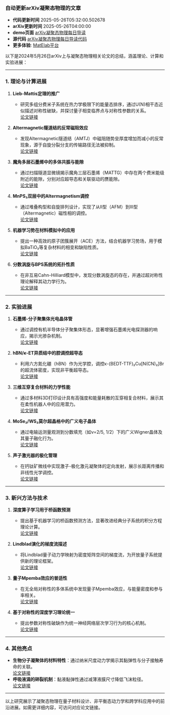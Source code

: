 ### 自动更新arXiv凝聚态物理的文章
  - **代码更新时间** 2025-05-26T05:32:00.502678
  - **arXiv更新时间** 2025-05-26T04:00:00
  - **demo页面** [arXiv凝聚态物理每日导读](https://iopwsy.github.io/arXiv_cond-mat/)
  - **源代码** [arXiv凝聚态物理每日导读代码](https://github.com/iopwsy/arXiv_cond-mat/)
  - **更多体验**: [MatElab平台](https://in.iphy.ac.cn/eln/#/recday)

以下是2024年5月26日arXiv上与凝聚态物理相关论文的总结，涵盖理论、计算和实验进展：

---

### **1. 理论与计算进展**
1. **Lieb-Mattis定理的推广**  
   - 研究多组分费米子系统在热力学极限下的能量态排序，通过U(N)相干态近似描述对称性破缺，并探讨量子相变临界点与对称性参数的关系。  
   [论文链接](https://arxiv.org/abs/2505.17081)

2. **Altermagnetic隧道结的反常磁阻效应**  
   - 发现Altermagnetic隧道结（AMTJ）中磁阻随势垒厚度增加而减小的反常现象，源于自旋分裂分支的传输路径无法被抑制。  
   [论文链接](https://arxiv.org/abs/2505.17192)

3. **魔角多层石墨烯中的多体共振与能隙**  
   - 通过扫描隧道显微镜揭示魔角三层石墨烯（MATTG）中存在两个费米能级附近的能隙，分别对应超导态和关联驱动的赝能隙。  
   [论文链接](https://arxiv.org/abs/2505.17200)

4. **MnPS₃双层中的Altermagnetism调控**  
   - 通过堆叠构型和自旋排列设计，实现了从II型（AFM）到III型（Altermagnetic）磁性相的调控。  
   [论文链接](https://arxiv.org/abs/2505.17212)

5. **机器学习势在材料模拟中的应用**  
   - 提出一种高效的原子团簇展开（ACE）方法，结合机器学习势场，用于模拟BaTiO₃等复杂材料的相变和缺陷性质。  
   [论文链接](https://arxiv.org/abs/2505.17991)

6. **分数涡旋与BPS系统的拓扑性质**  
   - 在非互易Cahn-Hilliard模型中，发现分数涡旋态的存在，并通过超对称性理论解释其动力学行为。  
   [论文链接](https://arxiv.org/abs/2502.00578)

---

### **2. 实验进展**
1. **石墨烯-分子聚集体光电晶体管**  
   - 通过调控有机半导体分子聚集体形态，显著增强石墨烯光电探测器的响应，揭示光掺杂机制。  
   [论文链接](https://arxiv.org/abs/2505.17232)

2. **hBN/κ-ET异质结中的腔调控超导态**  
   - 利用六方氮化硼（hBN）作为光学腔，调控κ-(BEDT-TTF)₂Cu[N(CN)₂]Br的超流体密度，实现非平衡超导态。  
   [论文链接](https://arxiv.org/abs/2505.17378)

3. **三维互穿复合材料的力学性能**  
   - 通过多材料3D打印设计具有高强度和能量耗散的互穿相复合材料，展示其在柔性机器人中的应用潜力。  
   [论文链接](https://arxiv.org/abs/2505.17386)

4. **MoSe₂/WS₂莫尔超晶格中的广义电子晶体**  
   - 通过电输运测量观测到分数填充（如ν=2/5, 1/2）下的广义Wigner晶体及其量子融化行为。  
   [论文链接](https://arxiv.org/abs/2505.16681)

5. **声子激光器的极化管理**  
   - 在钙钛矿微线中实现激子-极化激元凝聚体的定向发射，展示长距离传播和非线性光学调控。  
   [论文链接](https://arxiv.org/abs/2505.17728)

---

### **3. 新兴方法与技术**
1. **深度算子学习用于桥函数预测**  
   - 提出基于机器学习的桥函数预测方法，显著改进经典分子系统的积分方程理论计算。  
   [论文链接](https://arxiv.org/abs/2505.17840)

2. **Lindblad演化的梯度流描述**  
   - 将Lindblad量子动力学映射为密度矩阵空间的梯度流，为开放量子系统提供新的理论框架。  
   [论文链接](https://arxiv.org/abs/2505.17175)

3. **量子Mpemba效应的普适性**  
   - 在无全局对称性的多体系统中发现量子Mpemba效应，与能量密度和参与率相关。  
   [论文链接](https://arxiv.org/abs/2505.17181)

4. **基于对称性的深度学习理论统一**  
   - 提出参数对称性破缺作为统一神经网络层次学习行为的核心机制。  
   [论文链接](https://arxiv.org/abs/2502.05300)

---

### **4. 其他亮点**
- **生物分子凝聚体的材料特性**：通过纳米尺度动力学揭示其黏弹性与分子接触寿命的关联。  
  [论文链接](https://arxiv.org/abs/2407.19202)  
- **呼吸液滴的碎裂机制**：黏液黏弹性通过减薄液膜尺寸降低飞沫粒径。  
  [论文链接](https://arxiv.org/abs/2502.05105)  

---

以上研究展示了凝聚态物理在量子材料设计、非平衡态动力学和跨学科应用中的前沿进展。如需更详细内容，可访问对应论文链接。